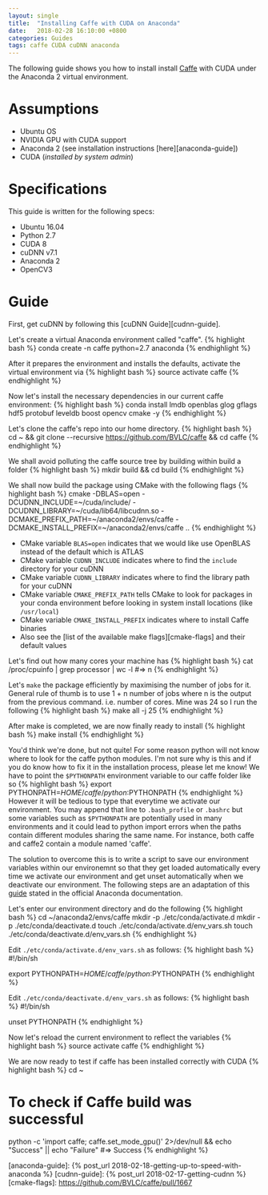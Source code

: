 ```yaml
---
layout: single
title:  "Installing Caffe with CUDA on Anaconda"
date:   2018-02-28 16:10:00 +0800
categories: Guides
tags: caffe CUDA cuDNN anaconda
---
```

The following guide shows you how to install install [Caffe][caffe] with CUDA
under the Anaconda 2 virtual environment.

# Assumptions
* Ubuntu OS
* NVIDIA GPU with CUDA support
* Anaconda 2 (see installation instructions [here][anaconda-guide])
* CUDA (*installed by system admin*)

# Specifications
This guide is written for the following specs:
* Ubuntu 16.04
* Python 2.7
* CUDA 8
* cuDNN v7.1
* Anaconda 2
* OpenCV3

# Guide
First, get cuDNN by following this [cuDNN Guide][cudnn-guide].

Let's create a virtual Anaconda environment called "caffe".
{% highlight bash %}
conda create -n caffe python=2.7 anaconda
{% endhighlight %}

After it prepares the environment and installs the defaults, activate the
virtual environment via
{% highlight bash %}
source activate caffe
{% endhighlight %}

Now let's install the necessary dependencies in our current caffe environment:
{% highlight bash %}
conda install lmdb openblas glog gflags hdf5 protobuf leveldb boost opencv cmake -y
{% endhighlight %}

Let's clone the caffe's repo into our home directory.
{% highlight bash %}
cd ~ && git clone --recursive https://github.com/BVLC/caffe && cd caffe
{% endhighlight %}

We shall avoid polluting the caffe source tree by building within build a folder
{% highlight bash %}
mkdir build && cd build
{% endhighlight %}

We shall now build the package using CMake with the following flags
{% highlight bash %}
cmake -DBLAS=open -DCUDNN_INCLUDE=~/cuda/include/ -DCUDNN_LIBRARY=~/cuda/lib64/libcudnn.so -DCMAKE_PREFIX_PATH=~/anaconda2/envs/caffe -DCMAKE_INSTALL_PREFIX=~/anaconda2/envs/caffe ..
{% endhighlight %}
* CMake variable `BLAS=open` indicates that we would like use OpenBLAS instead of the default
which is ATLAS
* CMake variable `CUDNN_INCLUDE` indicates where to find the `include` directory for your
cuDNN
* CMake variable `CUDNN_LIBRARY` indicates where to find the library path for your cuDNN
* CMake variable  `CMAKE_PREFIX_PATH` tells CMake to look for packages in your conda environment
before looking in system install locations (like `/usr/local`)
* CMake variable  `CMAKE_INSTALL_PREFIX` indicates where to install Caffe binaries
* Also see the [list of the available make flags][cmake-flags] and their default
values

Let's find out how many cores your machine has
{% highlight bash %}
cat /proc/cpuinfo | grep processor | wc -l
#=> n
{% endhighlight %}

Let's `make` the package efficiently by maximising the number of jobs for it.
General rule of thumb is to use 1 + n number of jobs where n is the output from
the previous command. i.e. number of cores. Mine was 24 so I run the following
{% highlight bash %}
make all -j 25
{% endhighlight %}

After make is completed, we are now finally ready to install
{% highlight bash %}
make install
{% endhighlight %}

You'd think we're done, but not quite! For some reason python will not know
where to look for the caffe python modules. I'm not sure why is this and if you
do know how to fix it in the installation process, please let me know! We have
to point the `$PYTHONPATH` environment variable to our caffe folder like so
{% highlight bash %}
export PYTHONPATH=$HOME/caffe/python:$PYTHONPATH
{% endhighlight %}
However it will be tedious to type that everytime we activate our environment.
You may append that line to `.bash_profile` or `.bashrc` but some variables
such as `$PYTHONPATH` are potentially used in many environments and it could
lead to python import errors when the paths contain different modules sharing
the same name. For instance, both caffe and caffe2 contain a module named
'caffe'.

The solution to overcome this is to write a script to save our environment
variables within our environemnt so that they get loaded automatically every
time we activate our environment and get unset automatically when we deactivate
our environment. The following steps are an adaptation of this
[guide](https://conda.io/docs/user-guide/tasks/manage-environments.html#macos-and-linux)
stated in the official Anaconda documentation.

Let's enter our environment directory and do the following
{% highlight bash %}
cd ~/anaconda2/envs/caffe
mkdir -p ./etc/conda/activate.d
mkdir -p ./etc/conda/deactivate.d
touch ./etc/conda/activate.d/env_vars.sh
touch ./etc/conda/deactivate.d/env_vars.sh
{% endhighlight %}

Edit `./etc/conda/activate.d/env_vars.sh` as follows:
{% highlight bash %}
#!/bin/sh

export PYTHONPATH=$HOME/caffe/python:$PYTHONPATH
{% endhighlight %}

Edit `./etc/conda/deactivate.d/env_vars.sh` as follows:
{% highlight bash %}
#!/bin/sh

unset PYTHONPATH
{% endhighlight %}

Now let's reload the current environment to reflect the variables
{% highlight bash %}
source activate caffe
{% endhighlight %}

We are now ready to test if caffe has been installed correctly with CUDA
{% highlight bash %}
cd ~
# To check if Caffe build was successful
python -c 'import caffe; caffe.set_mode_gpu()' 2>/dev/null && echo "Success" || echo "Failure"
#=> Success
{% endhighlight %}

[caffe]: http://caffe.berkeleyvision.org
[anaconda-guide]: {% post_url 2018-02-18-getting-up-to-speed-with-anaconda %}
[cudnn-guide]: {% post_url 2018-02-17-getting-cudnn %}
[cmake-flags]: https://github.com/BVLC/caffe/pull/1667